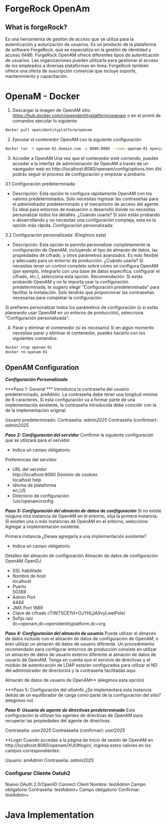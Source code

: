 # ForgeRock OpenAm

## What is forgeRock? 
Es una herramienta de gestión de acceso que se utiliza para la autenticación y autorización de usuarios. Es un producto de la plataforma de software ForgeRock, que se especializa en la gestión de identidad y acceso (IAM). 
ForgeRock OpenAM ofrece diferentes tipos de autenticación de usuarios. Las organizaciones pueden utilizarla para gestionar el acceso de los empleados a diversas plataformas en línea. 
ForgeRock también ofrece una oferta de suscripción comercial que incluye soporte, mantenimiento y capacitación. 

# OpenaM - Docker
1. Descargar la imagen de OpenAM sitio https://hub.docker.com/r/openidentityplatform/openam o en el promt de comandos ejecutar lo siguiente
```sh
docker pull openidentityplatform/openam
```

2. Ejecutar el contenedor OpenAM con la siguiente configuración
```sh
docker run -h openam-01.domain.com -p 8080:8080 --name openam-01 openidentityplatform/openam
```

3. Acceder a OpenAM
Una vez que el contenedor esté corriendo, puedes acceder a la interfaz de administración de OpenAM a través de un navegador web en 
http://localhost:8080/openam/config/options.htm Ahí podrás seguir el proceso de configuración y empezar a probarlo.

3.1 Configuración predeterminada:
- Descripción:
Esta opción te configura rápidamente OpenAM con los valores predeterminados. Sólo necesitas ingresar las contraseñas para el administrador predeterminado y el mecanismo de acceso del agente. Es ideal para entornos de evaluación o desarrollo donde no necesitas personalizar todos los detalles.
¿Cuándo usarla? Si sólo estás probando o desarrollando y no necesitas una configuración compleja, esta es la opción más rápida.
Configuración personalizada:

3.2 Configuración personalizada: (Elegimos esta)
- Descripción:
Esta opción te permite personalizar completamente la configuración de OpenAM, incluyendo el tipo de almacén de datos, las propiedades de cifrado, y otros parámetros avanzados. Es más flexible y adecuada para un entorno de producción.
¿Cuándo usarla? Si necesitas tener un control completo sobre cómo se configura OpenAM (por ejemplo, integrarlo con una base de datos específica, configurar el cifrado, etc.), selecciona esta opción.
Recomendación:
Si estás probando OpenAM y no te importa usar la configuración predeterminada, te sugiero elegir "Configuración predeterminada" para facilitar la instalación. Solo tendrás que proporcionar las contraseñas necesarias para completar la configuración.

Si prefieres personalizar todos los parámetros de configuración (o si estás planeando usar OpenAM en un entorno de producción), selecciona "Configuración personalizada".

4. Parar y eliminar el contenedor (si es necesario)
Si en algún momento necesitas parar y eliminar el contenedor, puedes hacerlo con los siguientes comandos:

```sh
docker stop openam-01
docker rm openam-01
```

## OpenAM Configuration
***Configuración Personalizada***

***Paso 1: General ***
Introduzca la contraseña del usuario predeterminado, amAdmin. La contraseña debe tener una longitud mínima de 8 caracteres. Si esta configuración va a formar parte de una implementación existente, la contraseña introducida debe coincidir con la de la implementación original.

Usuario predeterminado: 
Contraseña: *admin2025*
Contraseña (confirmar): *admin2025*


***Paso 2: Configuración del servidor***
Confirme la siguiente configuración que se utilizará para el servidor.

* Indica un campo obligatorio

Preferencias del servidor
* URL del servidor	
http://localhost:8080
Dominio de cookies	
localhost
 help
* Idioma de plataforma	
en_US
* Directorio de configuración	
/usr/openam/config


***Paso 3: Configuración del almacén de datos de configuración***
Si no existe ninguna otra instancia de OpenAM en el entorno, elija la primera instancia. 
Si existen una o más instancias de OpenAM en el entorno, seleccione Agregar a implementación existente.

 Primera instancia  ¿Desea agregarla a una implementación existente?
*  Indica un campo obligatorio

Detalles del almacén de configuración
Almacén de datos de configuración	 OpenAM  OpenDJ
*  SSL habilitado	
*  Nombre de host	
localhost
*  Puerto	
50389
*  Admin Port	
4444
*  JMX Port	
1689
*  Clave de cifrado	
cTIWTSCE1VI+OJYHLjiA0vyLweIPsIe/
*  Sufijo raíz	
dc=openam,dc=openidentityplatform,dc=org


***Paso 4: Configuración del almacén de usuario***
Puede utilizar el almacén de datos incluido con el almacén de datos de configuración de OpenAM, o bien utilizar un almacén de datos de usuario diferente. Un procedimiento recomendado para configurar entornos de producción consiste en utilizar un almacén de datos de usuario externo diferente al almacén de datos de usuario de OpenAM. Tenga en cuenta que el servicio de directivas y el módulo de autenticación de LDAP estarán configurados para utilizar el ND del administrador de directorios y la contraseña facilitadas aquí.

Almacén de datos de usuario de OpenAM** (elegimos esta opción)

***Paso 5: Configuración del sitioinfo
¿Se implementará esta instancia detrás de un equilibrador de carga como parte de la configuración del sitio? (elegimos no)

***Paso 6: Usuario de agente de directivas predeterminado***
Esta configuración la utilizan los agentes de directivas de OpenAM para recuperar las propiedades del agente de directivas.

Contraseña: *user2025*
Contreaseña (confirmar):  *user2025*


**Login 
Cuando accedas a la página de inicio de sesión de OpenAM en http://localhost:8080/openam/XUI/#login/, ingresa estos valores en los campos correspondientes:

Usuario: amAdmin
Contraseña: *admin2025*

### Configurar Cliente Oatuh2 

Nuevo OAuth 2.0/OpenID Connect Client
Nombre: testAdmin
Campo obligatorio Contraseña: testAdmin+
Campo obligatorio Confirmar: testAdmin+

# Java Implementation 